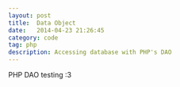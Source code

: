 ```yaml
---
layout: post
title:  Data Object
date:   2014-04-23 21:26:45
category: code
tag: php
description: Accessing database with PHP's DAO
---
```


PHP DAO testing :3
